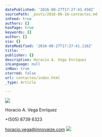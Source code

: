 ```yaml
---
datePublished: '2016-08-27T17:27:41.450Z'
sourcePath: _posts/2016-06-10-contactos.md
inFeed: true
authors: []
hasPage: true
keywords: []
author: []
via: {}
dateModified: '2016-08-27T17:27:41.116Z'
title: ''
publisher: {}
description: Horacio A. Vega Enríquez
inLanguage: null
inNav: true
starred: false
url: contactos/index.html
_type: Article

---
```

![](https://s3-us-west-2.amazonaws.com/the-grid-img/p/ca6d7efc52e45c3faa212b971208d93ad506db98.png)

Horacio A. Vega Enríquez

+(505) 8739 6323

horacio.vega@innovaize.com
![](https://s3-us-west-2.amazonaws.com/the-grid-img/p/353014a011dad59484eccb69b0504403ca272c00.png)